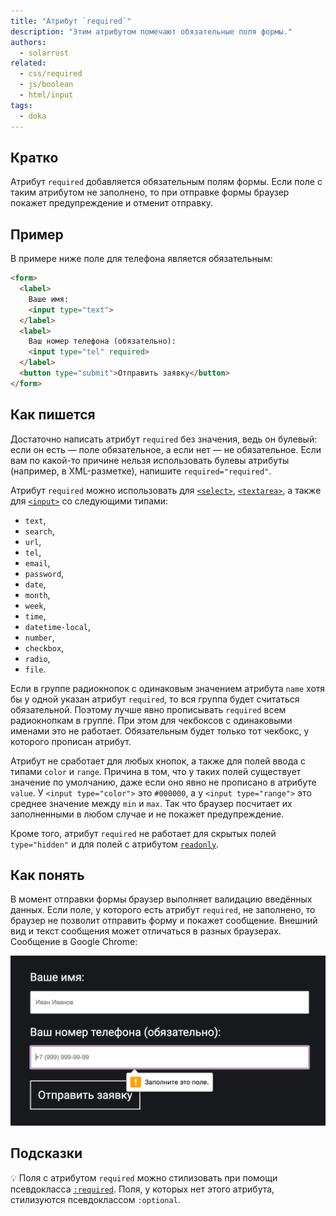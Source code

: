 ```yaml
---
title: "Атрибут `required`"
description: "Этим атрибутом помечают обязательные поля формы."
authors:
  - solarrust
related:
  - css/required
  - js/boolean
  - html/input
tags:
  - doka
---
```


## Кратко

Атрибут `required` добавляется обязательным полям формы. Если поле с таким атрибутом не заполнено, то при отправке формы браузер покажет предупреждение и отменит отправку.

## Пример

В примере ниже поле для телефона является обязательным:

```html
<form>
  <label>
    Ваше имя:
    <input type="text">
  </label>
  <label>
    Ваш номер телефона (обязательно):
    <input type="tel" required>
  </label>
  <button type="submit">Отправить заявку</button>
</form>
```

## Как пишется

Достаточно написать атрибут `required` без значения, ведь он булевый: если он есть — поле обязательное, а если нет — не обязательное. Если вам по какой-то причине нельзя использовать булевы атрибуты (например, в XML-разметке), напишите `required="required"`.

Атрибут `required` можно использовать для [`<select>`](/html/select/), [`<textarea>`](/html/textarea/), а также для [`<input>`](/html/input/) со следующими типами:

- `text`,
- `search`,
- `url`,
- `tel`,
- `email`,
- `password`,
- `date`,
- `month`,
- `week`,
- `time`,
- `datetime-local`,
- `number`,
- `checkbox`,
- `radio`,
- `file`.

Если в группе радиокнопок с одинаковым значением атрибута `name` хотя бы у одной указан атрибут `required`, то вся группа будет считаться обязательной. Поэтому лучше явно прописывать `required` всем радиокнопкам в группе. При этом для чекбоксов с одинаковыми именами это не работает. Обязательным будет только тот чекбокс, у которого прописан атрибут.

Атрибут не сработает для любых кнопок, а также для полей ввода с типами `color` и `range`. Причина в том, что у таких полей существует значение по умолчанию, даже если оно явно не прописано в атрибуте `value`. У `<input type="color">` это `#000000`, а у `<input type="range">` это среднее значение между `min` и `max`. Так что браузер посчитает их заполненными в любом случае и не покажет предупреждение.

Кроме того, атрибут `required` не работает для скрытых полей `type="hidden"` и для полей с атрибутом [`readonly`](/html/readonly/).

## Как понять

В момент отправки формы браузер выполняет валидацию введённых данных. Если поле, у которого есть атрибут `required`, не заполнено, то браузер не позволит отправить форму и покажет сообщение. Внешний вид и текст сообщения может отличаться в разных браузерах. Сообщение в Google Chrome:

![Сообщение «заполните это поле» при отправке формы с обязательным полем](images/browser-notification.png)

## Подсказки

💡 Поля с атрибутом `required` можно стилизовать при помощи псевдокласса [`:required`](/css/required/). Поля, у которых нет этого атрибута, стилизуются псевдоклассом `:optional`.

